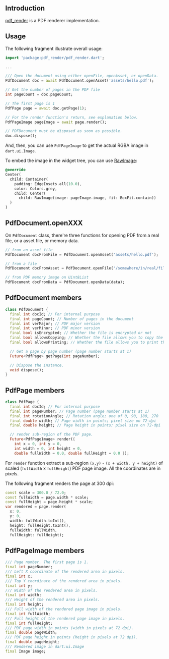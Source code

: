 ## Introduction

[pdf_render](https://pub.dartlang.org/packages/pdf_render) is a PDF renderer implementation.

## Usage

The following fragment illustrate overall usage:

```dart
import 'package:pdf_render/pdf_render.dart';

...

/// Open the document using either openFile, openAsset, or openData.
PdfDocument doc = await PdfDocument.openAsset('assets/hello.pdf');

// Get the number of pages in the PDF file
int pageCount = doc.pageCount;

// The first page is 1
PdfPage page = await doc.getPage(1);

// For the render function's return, see explanation below.
PdfPageImage pageImage = await page.render();

// PDFDocument must be disposed as soon as possible.
doc.dispose();
```

And, then, you can use `PdfPageImage` to get the actual RGBA image in `dart.ui.Image`.

To embed the image in the widget tree, you can use [RawImage](https://docs.flutter.io/flutter/widgets/RawImage-class.html):

```dart
@override
Center(
  child: Container(
    padding: EdgeInsets.all(10.0),
    color: Colors.grey,
    child: Center(
      child: RawImage(image: pageImage.image, fit: BoxFit.contain))
  )
)
```

## PdfDocument.openXXX

On `PdfDocument` class, there're three functions for opening PDF from a real file, or a asset file, or memory data.

```dart
// from an asset file
PdfDocument docFromFile = PdfDocument.openAsset('assets/hello.pdf');

// from a file
PdfDocument docFromAsset = PdfDocument.openFile('/somewhere/in/real/file/system/file.pdf');

// from PDF memory image on Uint8List
PdfDocument docFromData = PdfDocument.openData(data);
```

## PdfDocument members

```dart
class PdfDocument {
  final int docId; // For internal purpose
  final int pageCount; // Number of pages in the document
  final int verMajor; // PDF major version
  final int verMinor; // PDF minor version
  final bool isEncrypted; // Whether the file is encrypted or not
  final bool allowsCopying; // Whether the file allows you to copy the texts
  final bool allowsPrinting; // Whether the file allows you to print the document

  // Get a page by page number (page number starts at 1)
  Future<PdfPage> getPage(int pageNumber);

  // Dispose the instance.
  void dispose();
}
```

## PdfPage members

```dart
class PdfPage {
  final int docId; // For internal purpose
  final int pageNumber; // Page number (page number starts at 1)
  final int rotationAngle; // Rotation angle; one of 0, 90, 180, 270
  final double width; // Page width in points; pixel size on 72-dpi
  final double height; // Page height in points; pixel size on 72-dpi

  // render sub-region of the PDF page.
  Future<PdfPageImage> render({
    int x = 0, int y = 0,
    int width = 0, int height = 0,
    double fullWidth = 0.0, double fullHeight = 0.0 });
```

For `render` function extract a sub-region `(x,y)` - `(x + width, y + height)` of scaled (`fullWidth` x `fullHeight`) PDF page image. All the coordinates are in pixels.

The following fragment renders the page at 300 dpi:

```dart
const scale = 300.0 / 72.0;
const fullWidth = page.width * scale;
const fullHeight = page.height * scale;
var rendered = page.render(
  x: 0,
  y: 0,
  width: fullWidth.toInt(),
  height: fullHeight.toInt(),
  fullWidth: fullWidth,
  fullHeight: fullHeight);
```

## PdfPageImage members

```dart
/// Page number. The first page is 1.
final int pageNumber;
/// Left X coordinate of the rendered area in pixels.
final int x;
/// Top Y coordinate of the rendered area in pixels.
final int y;
/// Width of the rendered area in pixels.
final int width;
/// Height of the rendered area in pixels.
final int height;
/// Full width of the rendered page image in pixels.
final int fullWidth;
/// Full height of the rendered page image in pixels.
final int fullHeight;
/// PDF page width in points (width in pixels at 72 dpi).
final double pageWidth;
/// PDF page height in points (height in pixels at 72 dpi).
final double pageHeight;
/// Rendered image in dart:ui.Image
final Image image;
```
